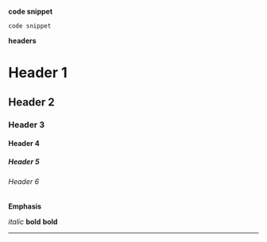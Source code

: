 **code snippet**
```
code snippet
```
**headers**

# Header 1
## Header 2
### Header 3
#### Header 4
##### Header 5
###### Header 6

**Emphasis**

*italic*
**bold**
__bold__

---